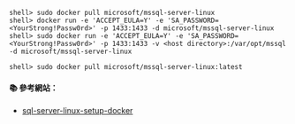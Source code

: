 ```console
shell> sudo docker pull microsoft/mssql-server-linux
shell> docker run -e 'ACCEPT_EULA=Y' -e 'SA_PASSWORD=<YourStrong!Passw0rd>' -p 1433:1433 -d microsoft/mssql-server-linux
shell> sudo docker run -e 'ACCEPT_EULA=Y' -e 'SA_PASSWORD=<YourStrong!Passw0rd>' -p 1433:1433 -v <host directory>:/var/opt/mssql -d microsoft/mssql-server-linux

shell> sudo docker pull microsoft/mssql-server-linux:latest
```

#### :books: 參考網站：
- [sql-server-linux-setup-docker](https://docs.microsoft.com/en-us/sql/linux/sql-server-linux-setup-docker)